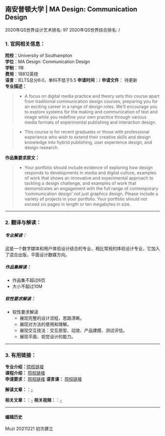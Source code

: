 ## 南安普顿大学 | MA Design: Communication Design

2020年QS世界设计艺术排名: 97
2020年QS世界综合排名: /

### 1. 官网相关信息：

**院校**：University of Southampton  
**学位**：MA Design: Communication Design  
**学制**：1年  
**费用**：18812英镑  
**语言**：IELTS总分6.0，单科不低于5.5
**申请时间**：/
**申请文件**： 待更新  
**专业描述：**   
> - A focus on digital media practice and theory sets this course apart from traditional communication design courses, preparing you for an exciting career in a range of design roles. We’ll encourage you to explore systems for the making and communication of text and image while you redefine your own practice through various media formats of experimental publishing and interaction design.

> - This course is for recent graduates or those with professional experience who wish to extend their creative skills and design knowledge into hybrid publishing, user experience design, and design research.

**作品集要求原文：**   

> - Your portfolio should include evidence of exploring how design responds to developments in media and digital culture, examples of work that shows an innovative and experimental approach to tackling a design challenge, and examples of work that demonstrates an engagement with the full range of contemporary ‘communication design’ not just graphics design. Please include a variety of projects in your portfolio. Your portfolio should not exceed six pages in length or ten megabytes in size.


---


### 2. 翻译与解读：
##### 专业解读：
这是一个数字媒体和用户体验设计结合的专业，相比常规的体验设计专业，它加入了混合出版，平面设计数媒方向。

##### 作品集解读：
- 作品集不超过6页
- 大小不超过10M  




##### 软性要求解读：
- 软性要求解读
  - 展现完整的设计流程，思路清晰。
  - 展现对方法的使用和理解。
  - 展现交互技法：交互原型、动效、产品建模、测试评估。
  - 展现平面、视觉设计的能力。



---


### 3. 有用链接：

**专业介绍：**[院校链接](https://www.southampton.ac.uk/wsa/postgraduate/taught_courses/ma_communication_design.page)  
**课程介绍：** [院校链接](https://www.southampton.ac.uk/~assets/doc/specs/2021-ma-communication-design-7818.pdf)  
**申请要求：** [院校链接](https://www.southampton.ac.uk/uni-life/international/your-country/asia/china.page#entryreqs)
**语言课：** [院校链接](https://www.southampton.ac.uk/courses/pre-sessional-language-courses.page)

**解读文章：**：[-]()  

**相关文章：**：[-](http://www.makebi.net/28518.html)
**相关视频：**：[-]()




---


#### 编辑历史

Muzi 20211221 初次建立
